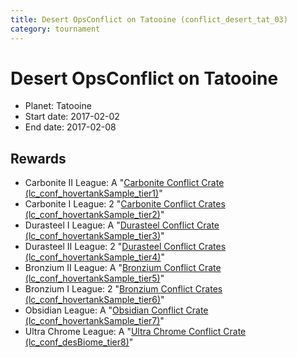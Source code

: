 ```yaml
---
title: Desert OpsConflict on Tatooine (conflict_desert_tat_03)
category: tournament
---
```

# Desert OpsConflict on Tatooine

  * Planet: Tatooine
  * Start date: 2017-02-02
  * End date: 2017-02-08

## Rewards

  * Carbonite II League: A "[Carbonite Conflict Crate (lc_conf_hovertankSample_tier1)](lc_conf_hovertankSample_tier1.html)"
  * Carbonite I League: 2 "[Carbonite Conflict Crates (lc_conf_hovertankSample_tier2)](lc_conf_hovertankSample_tier2.html)"
  * Durasteel I League: A "[Durasteel Conflict Crate (lc_conf_hovertankSample_tier3)](lc_conf_hovertankSample_tier3.html)"
  * Durasteel II League: 2 "[Durasteel Conflict Crates (lc_conf_hovertankSample_tier4)](lc_conf_hovertankSample_tier4.html)"
  * Bronzium II League: A "[Bronzium Conflict Crate (lc_conf_hovertankSample_tier5)](lc_conf_hovertankSample_tier5.html)"
  * Bronzium I League: 2 "[Bronzium Conflict Crates (lc_conf_hovertankSample_tier6)](lc_conf_hovertankSample_tier6.html)"
  * Obsidian League: A "[Obsidian Conflict Crate (lc_conf_hovertankSample_tier7)](lc_conf_hovertankSample_tier7.html)"
  * Ultra Chrome League: A "[Ultra Chrome Conflict Crate (lc_conf_desBiome_tier8)](lc_conf_desBiome_tier8.html)"
